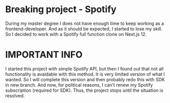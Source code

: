 # Breaking project - Spotify

During my master degree I does not have enough time to keep working as a frontend-developer. And as it should be expected, I started to lose my skill. So I decided to work with a Spotify full function clone on Next.js 12.

# IMPORTANT INFO

I started this project with simple Spotify API, but then I found out that not all functionality is avaidable with this method. It is very limited version of what I wanted. So I will complete this version and then probably redo this with SDK in new branch. And now, for political reasons, I can't renew my Spotify subscription (required for SDK). Thus, the project stops until the situation is resolved.
